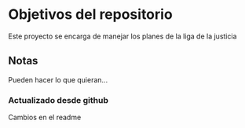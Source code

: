 # Objetivos del repositorio

Este proyecto se encarga de manejar los planes de la liga de la justicia


## Notas
Pueden hacer lo que quieran...

### Actualizado desde github
Cambios en el readme
